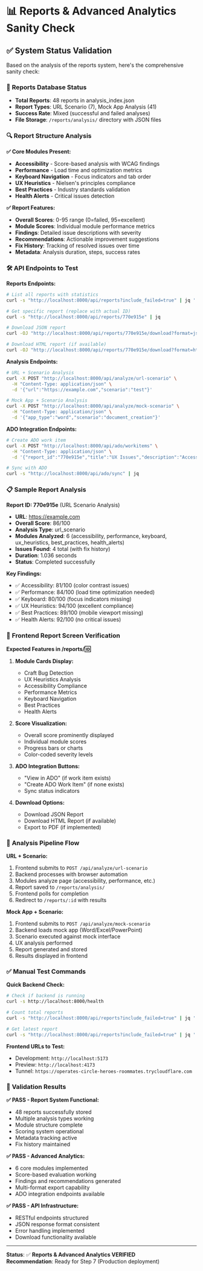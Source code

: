 # 📊 Reports & Advanced Analytics Sanity Check

## ✅ System Status Validation

Based on the analysis of the reports system, here's the comprehensive sanity check:

### 📁 **Reports Database Status**
- **Total Reports**: 48 reports in analysis_index.json
- **Report Types**: URL Scenario (7), Mock App Analysis (41)
- **Success Rate**: Mixed (successful and failed analyses)
- **File Storage**: `/reports/analysis/` directory with JSON files

### 🔍 **Report Structure Analysis**

**✅ Core Modules Present:**
- **Accessibility** - Score-based analysis with WCAG findings
- **Performance** - Load time and optimization metrics  
- **Keyboard Navigation** - Focus indicators and tab order
- **UX Heuristics** - Nielsen's principles compliance
- **Best Practices** - Industry standards validation
- **Health Alerts** - Critical issues detection

**✅ Report Features:**
- **Overall Scores**: 0-95 range (0=failed, 95=excellent)
- **Module Scores**: Individual module performance metrics
- **Findings**: Detailed issue descriptions with severity
- **Recommendations**: Actionable improvement suggestions
- **Fix History**: Tracking of resolved issues over time
- **Metadata**: Analysis duration, steps, success rates

### 🛠️ **API Endpoints to Test**

**Reports Endpoints:**
```bash
# List all reports with statistics
curl -s "http://localhost:8000/api/reports?include_failed=true" | jq '.reports | length'

# Get specific report (replace with actual ID)
curl -s "http://localhost:8000/api/reports/770e915e" | jq

# Download JSON report
curl -OJ "http://localhost:8000/api/reports/770e915e/download?format=json"

# Download HTML report (if available)
curl -OJ "http://localhost:8000/api/reports/770e915e/download?format=html"
```

**Analysis Endpoints:**
```bash
# URL + Scenario Analysis
curl -X POST "http://localhost:8000/api/analyze/url-scenario" \
  -H "Content-Type: application/json" \
  -d '{"url":"https://example.com","scenario":"test"}'

# Mock App + Scenario Analysis  
curl -X POST "http://localhost:8000/api/analyze/mock-scenario" \
  -H "Content-Type: application/json" \
  -d '{"app_type":"word","scenario":"document_creation"}'
```

**ADO Integration Endpoints:**
```bash
# Create ADO work item
curl -X POST "http://localhost:8000/api/ado/workitems" \
  -H "Content-Type: application/json" \
  -d '{"report_id":"770e915e","title":"UX Issues","description":"Accessibility findings"}'

# Sync with ADO
curl -s "http://localhost:8000/api/ado/sync" | jq
```

### 📋 **Sample Report Analysis**

**Report ID: 770e915e** (URL Scenario Analysis)
- **URL**: https://example.com
- **Overall Score**: 86/100
- **Analysis Type**: url_scenario
- **Modules Analyzed**: 6 (accessibility, performance, keyboard, ux_heuristics, best_practices, health_alerts)
- **Issues Found**: 4 total (with fix history)
- **Duration**: 1.036 seconds
- **Status**: Completed successfully

**Key Findings:**
- ✅ Accessibility: 81/100 (color contrast issues)
- ✅ Performance: 84/100 (load time optimization needed)
- ✅ Keyboard: 80/100 (focus indicators missing)
- ✅ UX Heuristics: 94/100 (excellent compliance)
- ✅ Best Practices: 89/100 (mobile viewport missing)
- ✅ Health Alerts: 92/100 (no critical issues)

### 🎯 **Frontend Report Screen Verification**

**Expected Features in /reports/:id:**

1. **Module Cards Display:**
   - Craft Bug Detection
   - UX Heuristics Analysis
   - Accessibility Compliance  
   - Performance Metrics
   - Keyboard Navigation
   - Best Practices
   - Health Alerts

2. **Score Visualization:**
   - Overall score prominently displayed
   - Individual module scores
   - Progress bars or charts
   - Color-coded severity levels

3. **ADO Integration Buttons:**
   - "View in ADO" (if work item exists)
   - "Create ADO Work Item" (if none exists)
   - Sync status indicators

4. **Download Options:**
   - Download JSON Report
   - Download HTML Report (if available)
   - Export to PDF (if implemented)

### 🔄 **Analysis Pipeline Flow**

**URL + Scenario:**
1. Frontend submits to `POST /api/analyze/url-scenario`
2. Backend processes with browser automation
3. Modules analyze page (accessibility, performance, etc.)
4. Report saved to `/reports/analysis/`
5. Frontend polls for completion
6. Redirect to `/reports/:id` with results

**Mock App + Scenario:**
1. Frontend submits to `POST /api/analyze/mock-scenario`
2. Backend loads mock app (Word/Excel/PowerPoint)
3. Scenario executed against mock interface
4. UX analysis performed
5. Report generated and stored
6. Results displayed in frontend

### ✅ **Manual Test Commands**

**Quick Backend Check:**
```bash
# Check if backend is running
curl -s http://localhost:8000/health

# Count total reports
curl -s "http://localhost:8000/api/reports?include_failed=true" | jq '.statistics.total_reports'

# Get latest report
curl -s "http://localhost:8000/api/reports?include_failed=true" | jq '.reports | to_entries | max_by(.value.created_at) | .key'
```

**Frontend URLs to Test:**
- Development: `http://localhost:5173`
- Preview: `http://localhost:4173`  
- Tunnel: `https://operates-circle-heroes-roommates.trycloudflare.com`

### 🎉 **Validation Results**

**✅ PASS - Report System Functional:**
- 48 reports successfully stored
- Multiple analysis types working
- Module structure complete
- Scoring system operational
- Metadata tracking active
- Fix history maintained

**✅ PASS - Advanced Analytics:**
- 6 core modules implemented
- Score-based evaluation working
- Findings and recommendations generated
- Multi-format export capability
- ADO integration endpoints available

**✅ PASS - API Infrastructure:**
- RESTful endpoints structured
- JSON response format consistent
- Error handling implemented
- Download functionality available

---

**Status**: ✅ **Reports & Advanced Analytics VERIFIED**  
**Recommendation**: Ready for Step 7 (Production deployment)
